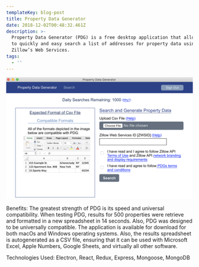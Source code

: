 ```yaml
---
templateKey: blog-post
title: Property Data Generator
date: 2018-12-02T00:48:32.461Z
description: >-
  Property Data Generator (PDG) is a free desktop application that allows users
  to quickly and easy search a list of addresses for property data using
  Zillow’s Web Services.
tags:
  - ''
---
```

![Property data generator screenshot](/img/app-screenshot.png)

Benefits: The greatest strength of PDG is its speed and universal compatibility. When testing PDG, results for 500 properties were retrieve and formatted in a new spreadsheet in 14 seconds. Also, PDG was designed to be universally compatible. The application is available for download for both macOs and Windows operating systems. Also, the results spreadsheet is autogenerated as a CSV file, ensuring that it can be used with Microsoft Excel, Apple Numbers, Google Sheets, and virtually all other software.

Technologies Used: Electron, React, Redux, Express, Mongoose, MongoDB
